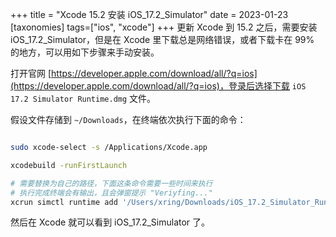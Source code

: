 +++
title = "Xcode 15.2 安装 iOS_17.2_Simulator"
date = 2023-01-23
[taxonomies]
tags=["ios", "xcode"]
+++
更新 Xcode 到 15.2 之后，需要安装iOS_17.2_Simulator，但是在 Xcode 里下载总是网络错误，或者下载卡在 99% 的地方，可以用如下步骤来手动安装。

打开官网 [https://developer.apple.com/download/all/?q=ios](https://developer.apple.com/download/all/?q=ios)，登录后选择下载 `iOS 17.2 Simulator Runtime.dmg` 文件。

假设文件存储到 `~/Downloads`，在终端依次执行下面的命令：
```bash

sudo xcode-select -s /Applications/Xcode.app

xcodebuild -runFirstLaunch 

# 需要替换为自己的路径，下面这条命令需要一些时间来执行
# 执行完成终端会有输出，且会弹窗提示 "Veriyfing..."
xcrun simctl runtime add '/Users/xring/Downloads/iOS_17.2_Simulator_Runtime.dmg'
```

然后在 Xcode 就可以看到 iOS_17.2_Simulator 了。

